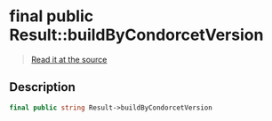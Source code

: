 # final public Result::buildByCondorcetVersion

> [Read it at the source](https://github.com/julien-boudry/Condorcet/blob/master/src/Result.php#L22)

## Description    

```php
final public string Result->buildByCondorcetVersion 
```


    